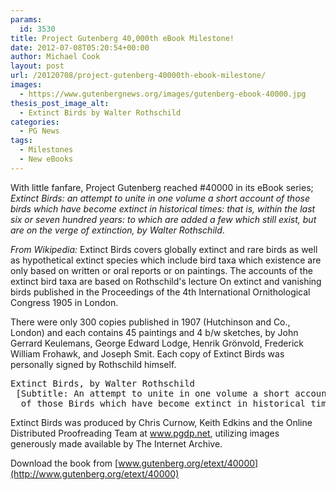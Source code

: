 ```yaml
---
params:
  id: 3530
title: Project Gutenberg 40,000th eBook Milestone!
date: 2012-07-08T05:20:54+00:00
author: Michael Cook
layout: post
url: /20120708/project-gutenberg-40000th-ebook-milestone/
images:
  - https://www.gutenbergnews.org/images/gutenberg-ebook-40000.jpg
thesis_post_image_alt:
  - Extinct Birds by Walter Rothschild
categories:
  - PG News
tags:
  - Milestones
  - New eBooks
---
```

With little fanfare, Project Gutenberg reached #40000 in its eBook series; _Extinct Birds: an attempt to unite in one volume a short account of those birds which have become extinct in historical times: that is, within the last six or seven hundred years: to which are added a few which still exist, but are on the verge of extinction, by Walter Rothschild_.

_From Wikipedia:_ Extinct Birds covers globally extinct and rare birds as well as hypothetical extinct species which include bird taxa which existence are only based on written or oral reports or on paintings. The accounts of the extinct bird taxa are based on Rothschild's lecture On extinct and vanishing birds published in the Proceedings of the 4th International Ornithological Congress 1905 in London.<!--more-->

There were only 300 copies published in 1907 (Hutchinson and Co., London) and each contains 45 paintings and 4 b/w sketches, by John Gerrard Keulemans, George Edward Lodge, Henrik Grönvold, Frederick William Frohawk, and Joseph Smit. Each copy of Extinct Birds was personally signed by Rothschild himself.

<pre>Extinct Birds, by Walter Rothschild                                      40000
 [Subtitle: An attempt to unite in one volume a short account
  of those Birds which have become extinct in historical times.]</pre>

Extinct Birds was produced by Chris Curnow, Keith Edkins and the Online Distributed Proofreading Team at www.pgdp.net, utilizing images generously made available by The Internet Archive.

Download the book from [www.gutenberg.org/etext/40000](http://www.gutenberg.org/etext/40000)
